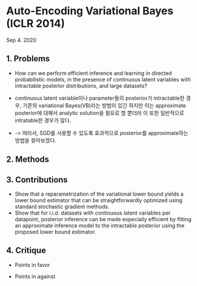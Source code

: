 # Auto-Encoding Variational Bayes (ICLR 2014)
Sep 4. 2020

## 1. Problems
* How can we perform efficient inference and learning in directed probabilistic models, in the presence of continuous latent variables with intractable posterior distributions, and large datasets?

* continuous latent variable이나 parameter들의 posterior가 intractable한 경우, 기존의 variational Bayes(VB)라는 방법이 있긴 하지만 이는 approximate posterior에 대해서 analytic solution을 필요로 할 뿐더러 이 또한 일반적으로 intratable한 경우가 많다.

* -> 따라서, SGD를 사용할 수 있도록 효과적으로 posterior를 approximate하는 방법을 찾아보겠다.

## 2. Methods




## 3. Contributions
- Show that a reparametrization of the variational lower bound yields a lower bound estimator that can be straightforwardly optimized using standard stochastic gradient methods.
 - Show that for i.i.d. datasets with continuous latent variables per datapoint, posterior inference can be made especially efficient by fitting an approximate inference model to the intractable posterior using the proposed lower bound estimator.
 
## 4. Critique
- Points in favor

- Points in against
